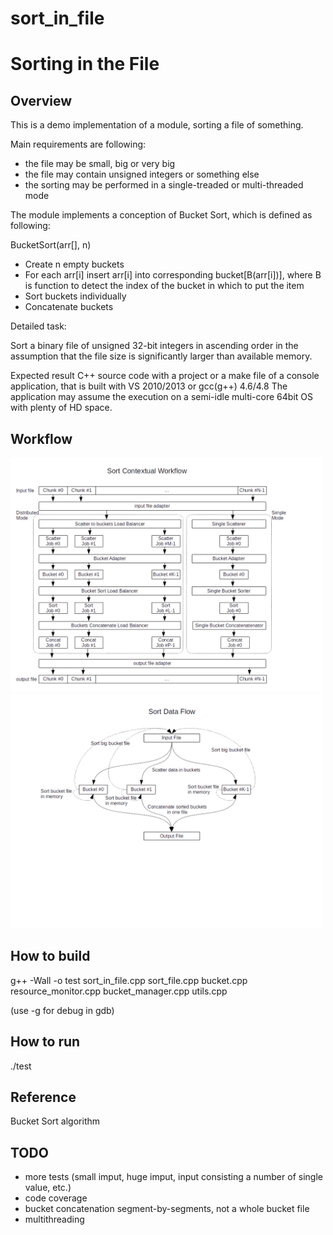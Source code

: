# sort_in_file

Sorting in the File
===================

Overview
--------

This is a demo implementation of a module, sorting a file of something.

Main requirements are following:
* the file may be small, big or very big
* the file may contain unsigned integers or something else
* the sorting may be performed in a single-treaded or multi-threaded mode

The module implements a conception of Bucket Sort, which is defined as following:

BucketSort(arr[], n)
* Create n empty buckets
* For each arr[i] insert arr[i] into corresponding bucket[B(arr[i])],
  where B is function to detect the index of the bucket
  in which to put the item
* Sort buckets individually
* Concatenate buckets



Detailed task:

Sort a binary file of unsigned 32-bit integers in ascending order in the
assumption that the file size is significantly larger than available memory.

Expected result
C++ source code with a project or a make file of a console application,
that is built with VS 2010/2013 or gcc(g++) 4.6/4.8
The application may assume the execution on a semi-idle multi-core
64bit OS with plenty of HD space.


Workflow
--------

<img src="https://github.com/shulgaalexey/sort_in_file/blob/master/doc/sort_conceptual_workflow.png" alt="Sort Conceptual Workflow" style="width:500px"/>

<img src="https://github.com/shulgaalexey/sort_in_file/blob/master/doc/data_flow.png" alt="Data Flow" style="width:500px"/>


How to build
-----------
g++ -Wall  -o test sort_in_file.cpp sort_file.cpp bucket.cpp resource_monitor.cpp bucket_manager.cpp utils.cpp

(use -g for debug in gdb)


How to run
----------
./test


Reference
---------
Bucket Sort algorithm


TODO
----
* more tests (small imput, huge imput, input consisting a number of single value, etc.)
* code coverage
* bucket concatenation segment-by-segments, not a whole bucket file
* multithreading
